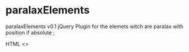 # paralaxElements
 paralaxElements v0.1 jQuery Plugin for the elemets witch are paralax with position if absolute ;
 
 HTML
 &lt;&gt;
